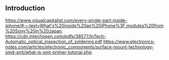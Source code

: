 
## Introduction
https://www.visualcapitalist.com/every-single-part-inside-iphone/#:~:text=What's%20inside%20an%20iPhone%3F,modules%20from%20Sony%20in%20Japan.
https://cdn.intechopen.com/pdfs/38577/InTech-Automatic_optical_inspection_of_soldering.pdf
https://www.electronics-notes.com/articles/electronic_components/surface-mount-technology-smd-smt/what-is-smt-primer-tutorial.php
